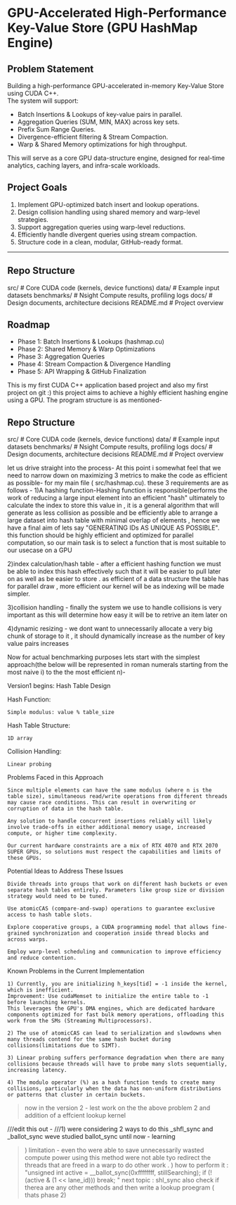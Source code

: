 # GPU-Accelerated High-Performance Key-Value Store (GPU HashMap Engine)

## Problem Statement
Building a high-performance GPU-accelerated in-memory Key-Value Store using CUDA C++.  
The system will support:
- Batch Insertions & Lookups of key-value pairs in parallel.
- Aggregation Queries (SUM, MIN, MAX) across key sets.
- Prefix Sum Range Queries.
- Divergence-efficient filtering & Stream Compaction.
- Warp & Shared Memory optimizations for high throughput.

This will serve as a core GPU data-structure engine, designed for real-time analytics, caching layers, and infra-scale workloads.

## Project Goals
1. Implement GPU-optimized batch insert and lookup operations.
2. Design collision handling using shared memory and warp-level strategies.
3. Support aggregation queries using warp-level reductions.
4. Efficiently handle divergent queries using stream compaction.
5. Structure code in a clean, modular, GitHub-ready format.

---

## Repo Structure
src/ # Core CUDA code (kernels, device functions)
data/ # Example input datasets
benchmarks/ # Nsight Compute results, profiling logs
docs/ # Design documents, architecture decisions
README.md # Project overview


## Roadmap
- Phase 1: Batch Insertions & Lookups (hashmap.cu)
- Phase 2: Shared Memory & Warp Optimizations
- Phase 3: Aggregation Queries
- Phase 4: Stream Compaction & Divergence Handling
- Phase 5: API Wrapping & GitHub Finalization



This is my first CUDA C++ application based project and also my first project on git :) this project aims to achieve a highly efficient hashing engine using a GPU. The program structure is as mentioned-
## Repo Structure
src/           # Core CUDA code (kernels, device functions)
data/          # Example input datasets
benchmarks/    # Nsight Compute results, profiling logs
docs/          # Design documents, architecture decisions
README.md      # Project overview

let us drive straight into the process-
At this point i somewhat feel that we need to narrow down on maximizing 3 metrics to make the code as efficient as possible- 
for my main file ( src/hashmap.cu). these 3 requirements are as follows - 
1)A hashing function-Hashing function is responsible(performs the work of reducing a large input element into an efficient "hash" ultimately to calculate the index to store this value in , it is a general algorithm that will generate as less collision as possible and be efficiently able to arrange a large dataset into hash table with minimal overlap of elements , hence we have a final aim of lets say "GENERATING IDs AS UNIQUE AS POSSIBLE". this function should be highly efficient and optimized for parallel computation, so our main task is to select a function that is most suitable to our usecase on a GPU

2)index calculation/hash table - after a efficient hashing function we must be able to index this hash effectively such that it will be easier to pull later on as well as be easier to store . as efficient of a data structure the table has for parallel draw , more efficient our kernel will be as indexing will be made simpler.

3)collision handling - finally the system we use to handle collisions is very important as this will determine how easy it will be to retrive an item later on 

4)dynamic resizing - we dont want to unnecessarily allocate a very big chunk of storage to it , it should dynamically increase as the number of key value pairs increases


Now for actual benchmarking purposes lets start with the simplest approach(the below will be represented in roman numerals starting from the most naive i) to the the most efficient n)-

Version1 begins:
Hash Table Design 

  Hash Function:

    Simple modulus: value % table_size

  Hash Table Structure:

    1D array

  Collision Handling:

    Linear probing

Problems Faced in this Approach

    Since multiple elements can have the same modulus (where n is the table size), simultaneous read/write operations from different threads may cause race conditions. This can result in overwriting or corruption of data in the hash table.

    Any solution to handle concurrent insertions reliably will likely involve trade-offs in either additional memory usage, increased compute, or higher time complexity.

    Our current hardware constraints are a mix of RTX 4070 and RTX 2070 SUPER GPUs, so solutions must respect the capabilities and limits of these GPUs.

Potential Ideas to Address These Issues

    Divide threads into groups that work on different hash buckets or even separate hash tables entirely. Parameters like group size or division strategy would need to be tuned.

    Use atomicCAS (compare-and-swap) operations to guarantee exclusive access to hash table slots.

    Explore cooperative groups, a CUDA programming model that allows fine-grained synchronization and cooperation inside thread blocks and across warps.

    Employ warp-level scheduling and communication to improve efficiency and reduce contention.

Known Problems in the Current Implementation

    1) Currently, you are initializing h_keys[tid] = -1 inside the kernel, which is inefficient.
    Improvement: Use cudaMemset to initialize the entire table to -1 before launching kernels.
    This leverages the GPU's DMA engines, which are dedicated hardware components optimized for fast bulk memory operations, offloading this work from the SMs (Streaming Multiprocessors).

    2) The use of atomicCAS can lead to serialization and slowdowns when many threads contend for the same hash bucket during collisions(limitations due to SIMT).

    3) Linear probing suffers performance degradation when there are many collisions because threads will have to probe many slots sequentially, increasing latency.

    4) The modulo operator (%) as a hash function tends to create many collisions, particularly when the data has non-uniform distributions or patterns that cluster in certain buckets.


>now in the version 2 - lest work on the the above problem 2
and addition of a effcient lookup kernel



///edit this out -
///1) were considering 2 ways to do this _shfl_sync and _ballot_sync
weve studied ballot_sync until now - learning 
>) limitation - even tho were able to save unnecessarily wasted compute power using this method were not able tyo redirect the threads that are freed in a warp to do other work .
>) how to perform it : 
"unsigned int active = __ballot_sync(0xffffffff, stillSearching);
if (!(active & (1 << lane_id))) break;
"
next topic :
shl_sync
also check if therea are any other methods and then write a lookup proegram ( thats phase 2)